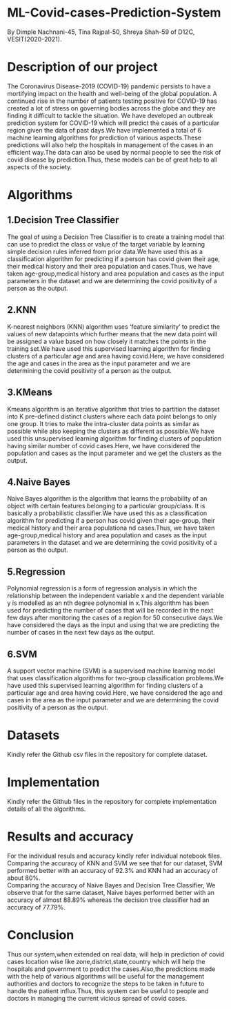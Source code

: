 # ML-Covid-cases-Prediction-System
By Dimple Nachnani-45, Tina Rajpal-50, Shreya Shah-59 of D12C, VESIT(2020-2021).
# Description of our project
The Coronavirus Disease-2019 (COVID-19) pandemic persists to have a mortifying impact on the health and well-being of the global population. A continued rise in the number of patients testing positive for COVID-19 has created a lot of stress on governing bodies across the globe and they are finding it difficult to tackle the situation. We have developed an outbreak prediction system for COVID-19 which will predict the cases of a particular region given the data of past days.We have implemented a total of 6 machine learning algorithms for prediction of various aspects.These predictions will also help the hospitals in management of the cases in an efficient way.The data can also be used by normal people to see the risk of covid disease by prediction.Thus, these models can be of great help to all aspects of the society.
# Algorithms
## 1.Decision Tree Classifier <br>
The goal of using a Decision Tree Classifier is to create a training model that can use to predict the class or value of the target variable by learning simple decision rules inferred from prior data.We have used this as a classification algorithm for predicting if a person has covid given their age, their medical history and their area population and cases.Thus, we have taken age-group,medical history and area population and cases as the input parameters in the dataset and we are determining the covid positivity of a person as the output.<br>
## 2.KNN<br>
K-nearest neighbors (KNN) algorithm uses ‘feature similarity’ to predict the values of new datapoints which further means that the new data point will be assigned a value based on how closely it matches the points in the training set.We have used this supervised learning algorithm for finding clusters of a particular age and area having covid.Here, we have considered the age and cases in the area as the input parameter and we are determining the covid positivity of a person as the output.<br>
## 3.KMeans<br>
Kmeans algorithm is an iterative algorithm that tries to partition the dataset into K pre-defined distinct clusters where each data point belongs to only one group. It tries to make the intra-cluster data points as similar as possible while also keeping the clusters as different as possible.We have used this unsupervised learning algorithm for finding clusters of population having similar number of covid cases.Here, we have considered the population and cases as the input parameter and we get the clusters as the output.<br>
## 4.Naive Bayes<br>
Naive Bayes algorithm is the algorithm that learns the probability of an object with certain features belonging to a particular group/class. It is basically a probabilistic classifier.We have used this as a classification algorithm for predicting if a person has covid given their age-group, their medical history and their area populationa nd cases.Thus, we have taken age-group,medical history and area population and cases as the input parameters in the dataset and we are determining the covid positivity of a person as the output.<br>
## 5.Regression<br>
Polynomial regression is a form of regression analysis in which the relationship between the independent variable x and the dependent variable y is modelled as an nth degree polynomial in x.This algorithm has been used for predicting the number of cases that will be recorded in the next few days after monitoring the cases of a region for 50 consecutive days.We have considered the days as the input and using that we are predicting the number of cases in the next few days as the output.<br>
## 6.SVM<br>
A support vector machine (SVM) is a supervised machine learning model that uses classification algorithms for two-group classification problems.We have used this supervised learning algorithm for finding clusters of a particular age and area having covid.Here, we have considered the age and cases in the area as the input parameter and we are determining the covid positivity of a person as the output.<br>
# Datasets<br>
Kindly refer the Github csv files in the repository for complete dataset.<br>
# Implementation<br>
Kindly refer the Github files in the repository for complete implementation details of all the algorithms.<br>
# Results and accuracy<br>
For the individual resuls and accuracy kindly refer individual notebook files.<br>
Comparing the accuracy of KNN and SVM we see that for our dataset, SVM performed better with an accuracy of 92.3% and KNN had an accuracy of about 80%.<br>
Comparing the accuracy of Naive Bayes and Decision Tree Classifier, We observe that for the same dataset, Naive bayes performed better with an accuracy of almost 88.89% whereas the decision tree classifier had an accuracy of 77.79%.<br>
# Conclusion<br>
Thus our system,when extended on real data, will help in prediction of covid cases location wise like zone,district,state,country which will help the hospitals and government to predict the cases.Also,the predictions made with the help of various algorithms will be useful for the management authorities and doctors to recognize the steps to be taken in future to handle the patient influx.Thus, this system can be useful to people and doctors in managing the current vicious spread of covid cases.
